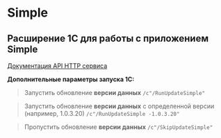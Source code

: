 # Simple

## Расширение 1С для работы с приложением Simple

[Документация API HTTP сервиса](https://documenter.getpostman.com/view/39087405/2sAXxY37yC)

**Дополнительные параметры запуска 1С:**
> Запустить обновление **версии данных** `/c"/RunUpdateSimple"`

> Запустить обновление **версии данных** с определенной версии (например, 1.0.3.20) `/c"/RunUpdateSimple -1.0.3.20"`

> Пропустить обновление **версии данных** `/c"/SkipUpdateSimple"`
